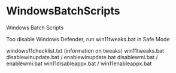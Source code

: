 # WindowsBatchScripts
Windows Batch Scripts

Too disable Windows Defender, run win11tweaks.bat in Safe Mode

windows11checklist.txt (information on tweaks)
win11tweaks.bat
disablewinupdate.bat / enablewinupdate.bat
disablewmi.bat / enablewmi.bat
win11disableappx.bat / win11enableappx.bat
